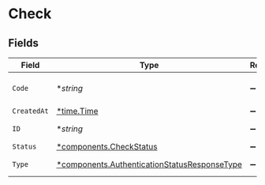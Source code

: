 # Check


## Fields

| Field                                                                                                       | Type                                                                                                        | Required                                                                                                    | Description                                                                                                 | Example                                                                                                     |
| ----------------------------------------------------------------------------------------------------------- | ----------------------------------------------------------------------------------------------------------- | ----------------------------------------------------------------------------------------------------------- | ----------------------------------------------------------------------------------------------------------- | ----------------------------------------------------------------------------------------------------------- |
| `Code`                                                                                                      | **string*                                                                                                   | :heavy_minus_sign:                                                                                          | The code that was checked.                                                                                  | 123456                                                                                                      |
| `CreatedAt`                                                                                                 | [*time.Time](https://pkg.go.dev/time#Time)                                                                  | :heavy_minus_sign:                                                                                          | N/A                                                                                                         |                                                                                                             |
| `ID`                                                                                                        | **string*                                                                                                   | :heavy_minus_sign:                                                                                          | The ID of the check.                                                                                        |                                                                                                             |
| `Status`                                                                                                    | [*components.CheckStatus](../../models/components/checkstatus.md)                                           | :heavy_minus_sign:                                                                                          | N/A                                                                                                         | valid                                                                                                       |
| `Type`                                                                                                      | [*components.AuthenticationStatusResponseType](../../models/components/authenticationstatusresponsetype.md) | :heavy_minus_sign:                                                                                          | The type of the event.                                                                                      |                                                                                                             |